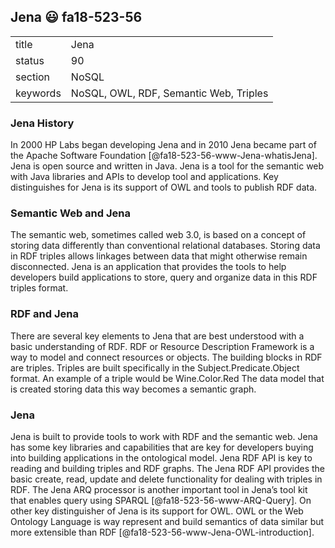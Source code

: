 ## Jena :smiley: fa18-523-56


|          |          |
| -------- | -------- |
| title    | Jena     | 
| status   | 90       |
| section  | NoSQL    |
| keywords | NoSQL, OWL, RDF, Semantic Web, Triples    |


### Jena History

In 2000 HP Labs began developing Jena and in 2010 Jena became part of the Apache Software Foundation [@fa18-523-56-www-Jena-whatisJena]. Jena is open source and written in Java. Jena is a tool for the semantic web with Java libraries and APIs to develop tool and applications. Key distinguishes for Jena is its support of OWL and tools to publish RDF data. 

### Semantic Web and Jena

The semantic web, sometimes called web 3.0, is based on a concept of storing data differently than conventional relational databases. Storing data in RDF triples allows linkages between data that might otherwise remain disconnected. Jena is an application that provides the tools to help developers build applications to store, query and organize data in this RDF triples format. 

### RDF and Jena  

There are several key elements to Jena that are best understood with a basic understanding of RDF. RDF or Resource Description Framework is a way to model and connect resources or objects. The building blocks in RDF are triples. Triples are built specifically in the Subject.Predicate.Object format. An example of a triple would be Wine.Color.Red The data model that is created storing data this way becomes a semantic graph.

### Jena 

Jena is built to provide tools to work with RDF and the semantic web. Jena has some key libraries and capabilities that are key for developers buying into building applications in the ontological model. Jena RDF API is key to reading and building triples and RDF graphs. The Jena RDF API provides the basic create, read, update and delete functionality for dealing with triples in RDF. The Jena ARQ processor is another important tool in Jena’s tool kit that enables query using SPARQL [@fa18-523-56-www-ARQ-Query]. On other key distinguisher of Jena is its support for OWL. OWL or the Web Ontology Language is way represent and build semantics of data similar but more extensible than RDF [@fa18-523-56-www-Jena-OWL-introduction]. 



